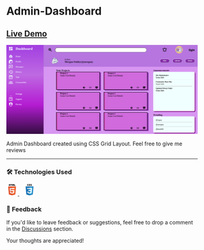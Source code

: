 # Admin-Dashboard

## [Live Demo](https://gunjanjaiswal.github.io/admin-dashboard/)

![This is an image](image.png)



Admin Dashboard created using CSS Grid Layout. Feel free to give me reviews

---

### 🛠 Technologies Used

<a href="https://www.w3.org/html/" target="_blank" rel="noreferrer">
  <img src="https://raw.githubusercontent.com/devicons/devicon/master/icons/html5/html5-original-wordmark.svg" alt="HTML5" width="30" height="30"/>
</a>
&nbsp;&nbsp;
<a href="https://www.w3schools.com/css/" target="_blank" rel="noreferrer">
  <img src="https://raw.githubusercontent.com/devicons/devicon/master/icons/css3/css3-original-wordmark.svg" alt="CSS3" width="30" height="30"/>
</a>

### 💬 Feedback

If you'd like to leave feedback or suggestions, feel free to drop a comment in the [Discussions](https://github.com/gunjanjaiswal/admin-dashboard/discussions) section.

Your thoughts are appreciated!

